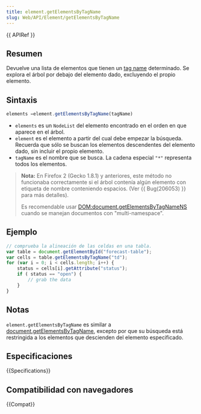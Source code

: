 ```yaml
---
title: element.getElementsByTagName
slug: Web/API/Element/getElementsByTagName
---
```


{{ APIRef }}

## Resumen

Devuelve una lista de elementos que tienen un [tag name](es/DOM/element.tagName) determinado. Se explora el árbol por debajo del elemento dado, excluyendo el propio elemento.

## Sintaxis

```js
elements =element.getElementsByTagName(tagName)
```

- `elements` es un `NodeList` del elemento encontrado en el orden en que aparece en el árbol.
- `element` es el elemento a partir del cual debe empezar la búsqueda. Recuerda que sólo se buscan los elementos descendentes del elemento dado, sin incluir el propio elemento.
- `tagName` es el nombre que se busca. La cadena especial `"*"` representa todos los elementos.

> **Nota:** En Firefox 2 (Gecko 1.8.1) y anteriores, este método no funcionaba correctamente si el árbol contenía algún elemento con etiqueta de nombre conteniendo espacios. (Ver {{ Bug(206053) }} para más detalles).
>
> Es recomendable usar [DOM:document.getElementsByTagNameNS](es/DOM/document.getElementsByTagNameNS) cuando se manejan documentos con "multi-namespace".

## Ejemplo

```js
// comprueba la alineación de las celdas en una tabla.
var table = document.getElementById("forecast-table");
var cells = table.getElementsByTagName("td");
for (var i = 0; i < cells.length; i++) {
    status = cells[i].getAttribute("status");
    if ( status == "open") {
        // grab the data
    }
}
```

## Notas

`element.getElementsByTagName` es similar a [document.getElementsByTagName](es/DOM/document.getElementsByTagName), excepto por que su búsqueda está restringida a los elementos que descienden del elemento especificado.

## Especificaciones

{{Specifications}}

## Compatibilidad con navegadores

{{Compat}}

